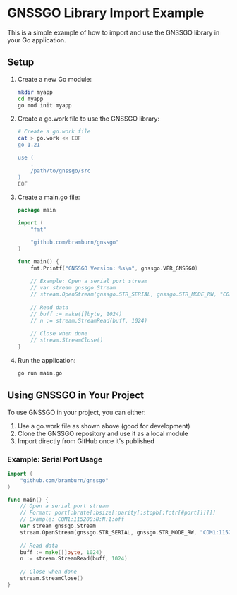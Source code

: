 # GNSSGO Library Import Example

This is a simple example of how to import and use the GNSSGO library in your Go application.

## Setup

1. Create a new Go module:
   ```bash
   mkdir myapp
   cd myapp
   go mod init myapp
   ```

2. Create a go.work file to use the GNSSGO library:
   ```bash
   # Create a go.work file
   cat > go.work << EOF
   go 1.21

   use (
       .
       /path/to/gnssgo/src
   )
   EOF
   ```

3. Create a main.go file:
   ```go
   package main

   import (
       "fmt"

       "github.com/bramburn/gnssgo"
   )

   func main() {
       fmt.Printf("GNSSGO Version: %s\n", gnssgo.VER_GNSSGO)
       
       // Example: Open a serial port stream
       // var stream gnssgo.Stream
       // stream.OpenStream(gnssgo.STR_SERIAL, gnssgo.STR_MODE_RW, "COM1:115200:8:N:1")
       
       // Read data
       // buff := make([]byte, 1024)
       // n := stream.StreamRead(buff, 1024)
       
       // Close when done
       // stream.StreamClose()
   }
   ```

4. Run the application:
   ```bash
   go run main.go
   ```

## Using GNSSGO in Your Project

To use GNSSGO in your project, you can either:

1. Use a go.work file as shown above (good for development)
2. Clone the GNSSGO repository and use it as a local module
3. Import directly from GitHub once it's published

### Example: Serial Port Usage

```go
import (
    "github.com/bramburn/gnssgo"
)

func main() {
    // Open a serial port stream
    // Format: port[:brate[:bsize[:parity[:stopb[:fctr[#port]]]]]]
    // Example: COM1:115200:8:N:1:off
    var stream gnssgo.Stream
    stream.OpenStream(gnssgo.STR_SERIAL, gnssgo.STR_MODE_RW, "COM1:115200:8:N:1")
    
    // Read data
    buff := make([]byte, 1024)
    n := stream.StreamRead(buff, 1024)
    
    // Close when done
    stream.StreamClose()
}
```
